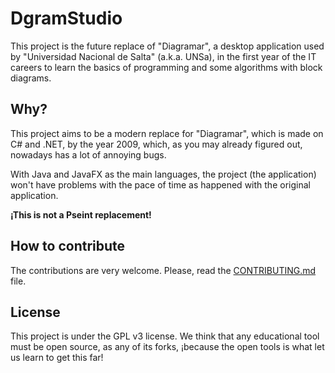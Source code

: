 # DgramStudio

This project is the future replace of "Diagramar",
 a desktop application used by "Universidad Nacional de
Salta" (a.k.a. UNSa), in the first year of the IT careers to
learn the basics of programming and some algorithms with
block diagrams.

## Why?

This project aims to be a modern replace for "Diagramar", which
is made on C# and .NET, by the year 2009, which, as you may already figured
out, nowadays has a lot of annoying bugs.

With Java and JavaFX as the main languages, the project (the
application) won't have problems with the pace of time as happened
with the original application.

**¡This is not a Pseint replacement!**

## How to contribute

The contributions are very welcome.
Please, read the [CONTRIBUTING.md](./CONTRIBUTING.md) file.

## License

This project is under the GPL v3 license. We think
that any educational tool must be open source, as 
any of its forks, ¡because the open tools is what let us
learn to get this far!